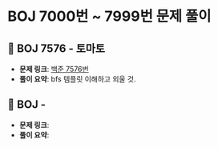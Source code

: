 # BOJ 7000번 ~ 7999번 문제 풀이

## 📌 BOJ 7576 - 토마토
- **문제 링크**: [백준 7576번](https://www.acmicpc.net/problem/7576)
- **풀이 요약**: bfs 템플릿 이해하고 외울 것.

## 📌 BOJ  -
- **문제 링크**:
- **풀이 요약**: 
